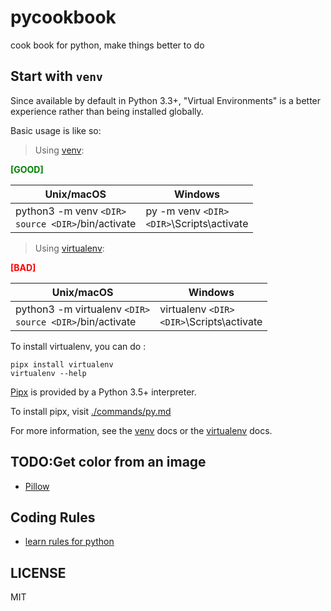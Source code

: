 # pycookbook
cook book for python, make things better to do

## Start with `venv`
Since available by default in Python 3.3+, "Virtual Environments" is a better experience rather than being installed globally.

Basic usage is like so:

>Using [venv]:

<span style="color:green;font-weight:bold;">[GOOD]</span>

|Unix/macOS|Windows|
|-|-|
|python3 -m venv `<DIR>`<br>`source <DIR>`/bin/activate|py -m venv `<DIR>`<br>`<DIR>`\Scripts\activate|

>Using [virtualenv](https://packaging.python.org/key_projects/#virtualenv):

<span style="color:red;font-weight:bold;">[BAD]</span>

|Unix/macOS|Windows|
|-|-|
|python3 -m virtualenv `<DIR>`<br>`source <DIR>`/bin/activate|virtualenv `<DIR>`<br>`<DIR>`\Scripts\activate|

To install virtualenv, you can do :
```
pipx install virtualenv
virtualenv --help
```
[Pipx](https://pypi.org/project/pipx/) is provided by a Python 3.5+ interpreter.

To install pipx, visit [./commands/py.md](./commands/py.md###&nbsp;Install&nbsp;pipx)

For more information, see the [venv] docs or the [virtualenv] docs.

[venv]:https://docs.python.org/3/library/venv.html
[virtualenv]:http://virtualenv.pypa.io/

## TODO:Get color from an image
- [Pillow](https://pypi.org/project/Pillow/)

## Coding Rules

- [learn rules for python](https://www.python.org/dev/peps/pep-0008/)

## LICENSE
MIT